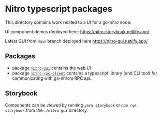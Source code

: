 # Nitro typescript packages

This directory contains work related to a UI for a go-nitro node.

UI component demos deployed here: https://nitro-storybook.netlify.app/

Latest GUI from `main` branch deployed here https://nitro-gui.netlify.app/

## Packages

- package [`nitro-gui`](./nitro-gui) contains the web UI
- package [`nitro-rpc-client`](./nitro-rpc-client) contains a typescript library (and CLI tool) for communicating with go-nitro's RPC api.

## Storybook

Components can be viewed by running `yarn storybook` or `npm run storybook` from the `./nitro-gui` directory.
